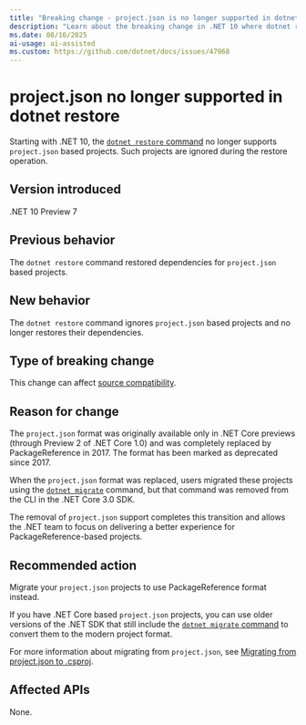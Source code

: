 ```yaml
---
title: "Breaking change - project.json is no longer supported in dotnet restore"
description: "Learn about the breaking change in .NET 10 where dotnet restore no longer supports project.json based projects."
ms.date: 08/16/2025
ai-usage: ai-assisted
ms.custom: https://github.com/dotnet/docs/issues/47968
---
```


# project.json no longer supported in dotnet restore

Starting with .NET 10, the [`dotnet restore` command](../../../tools/dotnet-restore.md) no longer supports `project.json` based projects. Such projects are ignored during the restore operation.

## Version introduced

.NET 10 Preview 7

## Previous behavior

The `dotnet restore` command restored dependencies for `project.json` based projects.

## New behavior

The `dotnet restore` command ignores `project.json` based projects and no longer restores their dependencies.

## Type of breaking change

This change can affect [source compatibility](../../categories.md#source-compatibility).

## Reason for change

The `project.json` format was originally available only in .NET Core previews (through Preview 2 of .NET Core 1.0) and was completely replaced by PackageReference in 2017. The format has been marked as deprecated since 2017.

When the `project.json` format was replaced, users migrated these projects using the [`dotnet migrate`](/previous-versions/dotnet/fundamentals/tools/dotnet-migrate) command, but that command was removed from the CLI in the .NET Core 3.0 SDK.

The removal of `project.json` support completes this transition and allows the .NET team to focus on delivering a better experience for PackageReference-based projects.

## Recommended action

Migrate your `project.json` projects to use PackageReference format instead.

If you have .NET Core based `project.json` projects, you can use older versions of the .NET SDK that still include the [`dotnet migrate` command](/previous-versions/dotnet/fundamentals/tools/dotnet-migrate) to convert them to the modern project format.

For more information about migrating from `project.json`, see [Migrating from project.json to .csproj](/nuget/archive/project-json#migrate-projectjson-to-packagereference).

## Affected APIs

None.

